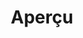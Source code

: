 ---
layout: overview.njk
tags: 
    - level3
    - dshome
key: overview-maps_fr
title: Aperçu
alternativetitle: Maps
parent: maps_fr
order: 1
basics: true
components: true
availablelanguages: 
    - de
---